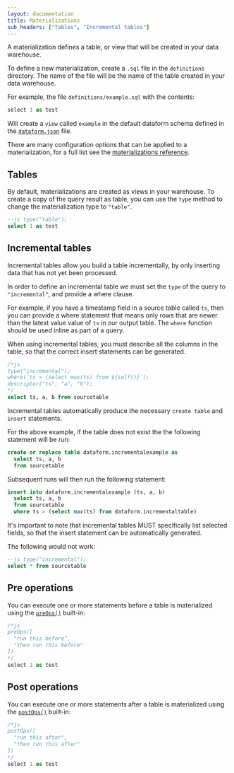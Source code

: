 ```yaml
---
layout: documentation
title: Materializations
sub_headers: ["Tables", "Incremental tables"]
---
```


A materialization defines a table, or view that will be created in your data warehouse.

To define a new materialization, create a `.sql` file in the `definitions` directory. The name of the file will be the name of the table created in your data warehouse.

For example, the file `definitions/example.sql` with the contents:

```js
select 1 as test
```

Will create a `view` called `example` in the default dataform schema defined in the [`dataform.json`](/configuration/#dataform.json) file.

There are many configuration options that can be applied to a materialization, for a full list see the [materializations reference](/reference/materializations).

## Tables

By default, materializations are created as views in your warehouse. To create a copy of the query result as table, you can use the `type` method to change the materialization type to `"table"`.

```sql
--js type("table");
select 1 as test
```

## Incremental tables

Incremental tables allow you build a table incrementally, by only inserting data that has not yet been processed.

In order to define an incremental table we must set the `type` of the query to `"incremental"`, and provide a where clause.

For example, if you have a timestamp field in a source table called `ts`, then you can provide a where statement that means only rows that are newer than the latest value value of `ts` in our output table. The `where` function should be used inline as part of a query.

<p>
<div class="bp3-callout bp3-icon-info-sign bp3-intent-warning" markdown="1">
When using incremental tables, you must describe all the columns in the table, so that the correct insert statements can be generated.
</div>
</p>

```sql
/*js
type("incremental");
where(`ts > (select max(ts) from ${self()}`);
descriptor("ts", "a", "b");
*/
select ts, a, b from sourcetable
```

Incremental tables automatically produce the necessary `create table` and `insert` statements.

For the above example, if the table does not exist the the following statement will be run:

```sql
create or replace table dataform.incrementalexample as
  select ts, a, b
  from sourcetable
```

Subsequent runs will then run the following statement:

```sql
insert into dataform.incrementalexample (ts, a, b)
  select ts, a, b
  from sourcetable
  where ts > (select max(ts) from dataform.incrementaltable)
```

It's important to note that incremental tables MUST specifically list selected fields, so that the insert statement can be automatically generated.

The following would not work:
```sql
--js type("incremental");
select * from sourcetable
```

## Pre operations

You can execute one or more statements before a table is materialized using the [`preOps()`](/built-in-functions#preOps) built-in:

```js
/*js
preOps([
  "run this before",
  "then run this before"
])
*/
select 1 as test
```

## Post operations

You can execute one or more statements after a table is materialized using the [`postOps()`](/built-in-functions#postOps) built-in:

```js
/*js
postOps([
  "run this after",
  "then run this after"
])
*/
select 1 as test
```
